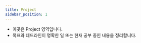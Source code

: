 ```yaml
---
title: Project
sidebar_position: 1
---
```

- 이곳은 Project 영역입니다.
- 목표와 데드라인이 명확한 일 또는 현재 공부 중인 내용을 정리합니다.
